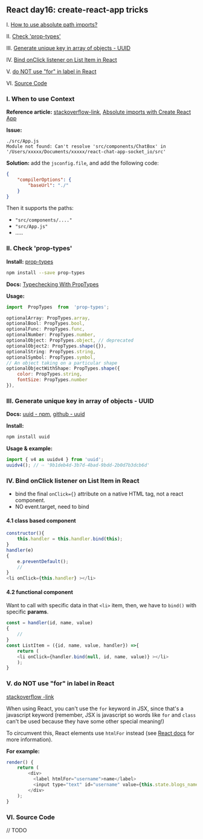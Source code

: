 
## React day16: create-react-app tricks
 
I. [How to use absolute path imports?](#p1)  

II. [Check 'prop-types'](#p2)  

III. [Generate unique key in array of objects - UUID](#p3)

IV. [Bind onClick listener on List Item in React](#p4) 

V. [do NOT use "for" in label in React](#p5)

VI. [Source Code](#p6)

<div id="p1" />  

### I. When to use Context

**Reference article:** 
[stackoverflow-link](https://stackoverflow.com/questions/45213279/how-to-avoid-using-relative-path-imports-redux-action-action1-in-cre), [Absolute imports with Create React App](https://medium.com/@mikecripps/absolute-imports-with-create-react-app-d70fb65ea012)

**Issue:**
```
./src/App.js
Module not found: Can't resolve 'src/components/ChatBox' in '/Users/xxxxx/Documents/xxxxx/react-chat-app-socket_io/src'
```
**Solution:**
add the `jsconfig.file`, and add the following code:
```json
{
	"compilerOptions": {
		"baseUrl": "./"
	}
}
```
Then it supports the paths:
- `"src/components/...." `
- `"src/App.js"`
- .....


<div id="p2" />  

### II. Check 'prop-types'

**Install:**  [prop-types](https://www.npmjs.com/package/prop-types)
```bash
npm install --save prop-types
```

**Docs:** [Typechecking With PropTypes](https://reactjs.org/docs/typechecking-with-proptypes.html)

**Usage:**
```js
import  PropTypes  from  'prop-types';

optionalArray: PropTypes.array,
optionalBool: PropTypes.bool,
optionalFunc: PropTypes.func,
optionalNumber: PropTypes.number,
optionalObject: PropTypes.object, // deprecated
optionalObject2: PropTypes.shape({}),
optionalString: PropTypes.string,
optionalSymbol: PropTypes.symbol,
// An object taking on a particular shape
optionalObjectWithShape: PropTypes.shape({
	color: PropTypes.string,
    fontSize: PropTypes.number
}),
```

<div id="p3" />  

### III. Generate unique key in array of objects - UUID

**Docs:**  [uuid - npm](https://www.npmjs.com/package/uuid), [github - uuid](https://github.com/uuidjs/uuid)

**Install:**
```bash
npm install uuid
```

**Usage & example:**
```js
import { v4 as uuidv4 } from 'uuid';
uuidv4(); // ⇨ '9b1deb4d-3b7d-4bad-9bdd-2b0d7b3dcb6d'
```

<div id="p4" />  

### IV. Bind onClick listener on List Item in React

- bind the final `onClick={}` attribute on a native HTML tag, not a react component.
- NO event.target, need to bind

#### 4.1 class based component
```js
constructor(){
	this.handler = this.handler.bind(this);
}
handler(e)
{
	e.preventDefault();
	//
}
<li onClick={this.handler} ></li>
```

#### 4.2 functional component
Want to call with specific data in that `<li>` item, then, we have to `bind()` with specific **params**.
```js
const = handler(id, name, value)
{
	//
}
const ListItem = ({id, name, value, handler}) =>{
	return (
	<li onClick={handler.bind(null, id, name, value)} ></li>
	);
}
```

<div id="p5" />  

### V. do NOT use "for" in label in React


[stackoverflow -link](https://stackoverflow.com/posts/59924600/timeline)

When using React, you can't use the  `for`  keyword in JSX, since that's a javascript keyword (remember, JSX is javascript so words like  `for`  and  `class`  can't be used because they have some other special meaning!)

To circumvent this, React elements use  `htmlFor`  instead (see  [React docs](https://reactjs.org/docs/dom-elements.html#htmlfor)  for more information).

**For example:**
```js
render() {
    return (
        <div>
          <label htmlFor="username">name</label>
          <input type="text" id="username" value={this.state.blogs_name}  onChange={this.onChangeBlogsName} />
        </div>
    );
}
```

<div id="p6" />  

### VI. Source Code
// TODO